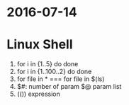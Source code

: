 2016-07-14
==========
# Linux Shell
1. for i in {1..5} do done
2. for i in {1..100..2} do done
3. for file in *   ===   for file in $(ls)
4. $#: number of param $@ param list
5. (()) expression